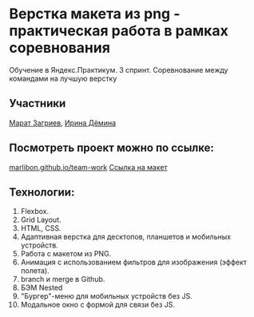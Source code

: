# Верстка макета из png - практическая работа в рамках соревнования
Обучение в Яндекс.Практикум. 3 спринт. Соревнование между командами на лучшую верстку

## Участники
[Марат Загриев](https://github.com/marlibon),
[Ирина Дёмина](https://github.com/ir-mars)

## Посмотреть проект можно по ссылке:
[marlibon.github.io/team-work](https://marlibon.github.io/team-work/)
[Ссылка на макет](https://www.dropbox.com/s/epet1w0ii25lcd3/kuda-ya-poedu-29-5-20.png?dl=0)

## Технологии:
1. Flexbox.
2. Grid Layout.
3. HTML, CSS.
4. Адаптивная верстка для десктопов, планшетов и мобильных устройств.
5. Работа с макетом из PNG.
6. Анимация с использованием фильтров для изображения (эффект полета).
7. branch и merge в Github.
8. БЭМ Nested
9. "Бургер"-меню для мобильных устройств без JS.
10. Модальное окно с формой для связи без JS.
